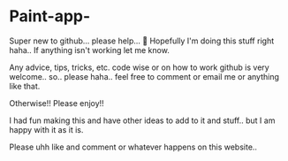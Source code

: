# Paint-app-

Super new to github... please help... 👏
Hopefully I'm doing this stuff right haha.. If anything isn't working let me know.

Any advice, tips, tricks, etc. code wise or on how to work github is very welcome.. so.. please haha.. feel free to comment or email me or anything like that.

Otherwise!! Please enjoy!! 

I had fun making this and have other ideas to add to it and stuff.. but I am happy with it as it is.

Please uhh like and comment or whatever happens on this website..
